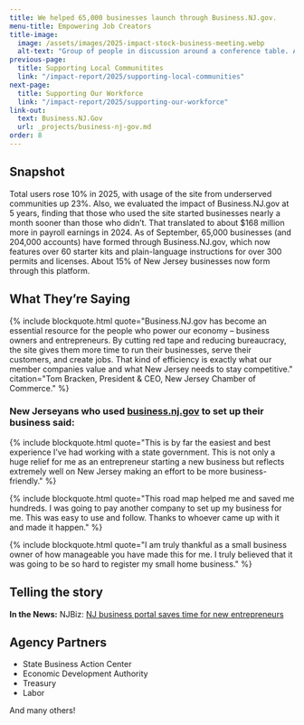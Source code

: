 ```yaml
---
title: We helped 65,000 businesses launch through Business.NJ.gov.
menu-title: Empowering Job Creators
title-image:
  image: /assets/images/2025-impact-stock-business-meeting.webp
  alt-text: "Group of people in discussion around a conference table. A whiteboard with notes in the background."
previous-page:
  title: Supporting Local Communitites
  link: "/impact-report/2025/supporting-local-communities"
next-page:
  title: Supporting Our Workforce
  link: "/impact-report/2025/supporting-our-workforce"
link-out:
  text: Business.NJ.Gov
  url: _projects/business-nj-gov.md
order: 8
---
```


## Snapshot

Total users rose 10% in 2025, with usage of the site from underserved communities up 23%. Also, we evaluated the impact of Business.NJ.gov at 5 years, finding that those who used the site started businesses nearly a month sooner than those who didn’t. That translated to about $168 million more in payroll earnings in 2024. As of September, 65,000 businesses (and 204,000 accounts) have formed through Business.NJ.gov, which now features over 60 starter kits and plain-language instructions for over 300 permits and licenses. About 15% of New Jersey businesses now form through this platform.

## What They’re Saying

{% include blockquote.html quote="Business.NJ.gov has become an essential resource for the people who power our economy – business owners and entrepreneurs. By cutting red tape and reducing bureaucracy, the site gives them more time to run their businesses, serve their customers, and create jobs. That kind of efficiency is exactly what our member companies value and what New Jersey needs to stay competitive." citation="Tom Bracken, President & CEO, New Jersey Chamber of Commerce." %}

### New Jerseyans who used [business.nj.gov](https://business.nj.gov) to set up their business said:

{% include blockquote.html quote="This is by far the easiest and best experience I’ve had working with a state government. This is not only a huge relief for me as an entrepreneur starting a new business but reflects extremely well on New Jersey making an effort to be more business-friendly." %}

{% include blockquote.html quote="This road map helped me and saved me hundreds. I was going to pay another company to set up my business for me. This was easy to use and follow. Thanks to whoever came up with it and made it happen." %}

{% include blockquote.html quote="I am truly thankful as a small business owner of how manageable you have made this for me. I truly believed that it was going to be so hard to register my small home business." %}

## Telling the story

**In the News:** NJBiz: [NJ business portal saves time for new entrepreneurs](https://njbiz.com/nj-business-portal-saves-time/)

## Agency Partners

- State Business Action Center
- Economic Development Authority
- Treasury
- Labor

And many others!
